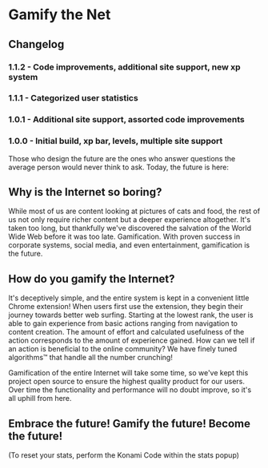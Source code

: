 <h1>Gamify the Net</h1>

<h2>Changelog</h2>
<h3>1.1.2 - Code improvements, additional site support, new xp system</h3>
<h3>1.1.1 - Categorized user statistics</h3>
<h3>1.0.1 - Additional site support, assorted code improvements</h3>
<h3>1.0.0 - Initial build, xp bar, levels, multiple site support</h3>


Those who design the future are the ones who answer questions the average
person would never think to ask. Today, the future is here:

<h2>Why is the Internet so boring?</h2>
While most of us are content looking at pictures of cats and food, the rest
of us not only require richer content but a deeper experience altogether. It's
taken too long, but thankfully we've discovered the salvation of the World
Wide Web before it was too late. Gamification. With proven success in corporate
systems, social media, and even entertainment, gamification is the future.


<h2>How do you gamify the Internet?</h2>
It's deceptively simple, and the entire system is kept in a convenient little
Chrome extension! When users first use the extension, they begin their journey
towards better web surfing. Starting at the lowest rank, the user is able to
gain experience from basic actions ranging from navigation to content creation.
The amount of effort and calculated usefulness of the action corresponds to the
amount of experience gained. How can we tell if an action is beneficial to the
online community? We have finely tuned algorithms™ that handle all the number
crunching!

Gamification of the entire Internet will take some time, so we've kept this
project open source to ensure the highest quality product for our users. Over
time the functionality and performance will no doubt improve, so it's all
uphill from here.

<h2>Embrace the future! Gamify the future! Become the future!</h2>

(To reset your stats, perform the Konami Code within the stats popup)
